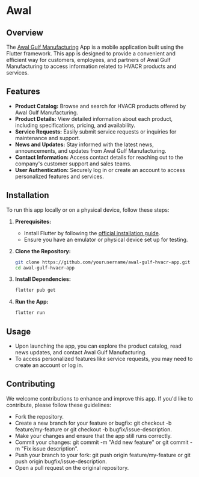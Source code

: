 # Awal

## Overview

The [Awal Gulf Manufacturing](https://www.awalgulf.com/) App is a mobile application built using the Flutter framework. This app is designed to provide a convenient and efficient way for customers, employees, and partners of Awal Gulf Manufacturing to access information related to HVACR products and services.

## Features

- **Product Catalog:** Browse and search for HVACR products offered by Awal Gulf Manufacturing.
- **Product Details:** View detailed information about each product, including specifications, pricing, and availability.
- **Service Requests:** Easily submit service requests or inquiries for maintenance and support.
- **News and Updates:** Stay informed with the latest news, announcements, and updates from Awal Gulf Manufacturing.
- **Contact Information:** Access contact details for reaching out to the company's customer support and sales teams.
- **User Authentication:** Securely log in or create an account to access personalized features and services.

## Installation

To run this app locally or on a physical device, follow these steps:

1. **Prerequisites:**
   - Install Flutter by following the [official installation guide](https://flutter.dev/docs/get-started/install).
   - Ensure you have an emulator or physical device set up for testing.

2. **Clone the Repository:**
   ```bash
   git clone https://github.com/yourusername/awal-gulf-hvacr-app.git
   cd awal-gulf-hvacr-app
   ```

3. **Install Dependencies:**
    ```bash
    flutter pub get
    ```

4. **Run the App:**
    ```bash
    flutter run
    ```

## Usage

- Upon launching the app, you can explore the product catalog, read news updates, and contact Awal Gulf Manufacturing.
- To access personalized features like service requests, you may need to create an account or log in.

## Contributing

We welcome contributions to enhance and improve this app. If you'd like to contribute, please follow these guidelines:

- Fork the repository.
- Create a new branch for your feature or bugfix: git checkout -b feature/my-feature or git checkout -b bugfix/issue-description.
- Make your changes and ensure that the app still runs correctly.
- Commit your changes: git commit -m "Add new feature" or git commit -m "Fix issue description".
- Push your branch to your fork: git push origin feature/my-feature or git push origin bugfix/issue-description.
- Open a pull request on the original repository.
